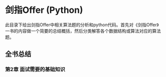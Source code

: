 # 剑指Offer (Python)
此目录下给出剑指Offer中相关算法题的分析和python代码。首先对《剑指Offer》一书的内容做一个简要的总结概括，然后分类解答各个数据结构或算法对应的算法题。
## 全书总结
### 第2章 面试需要的基础知识
